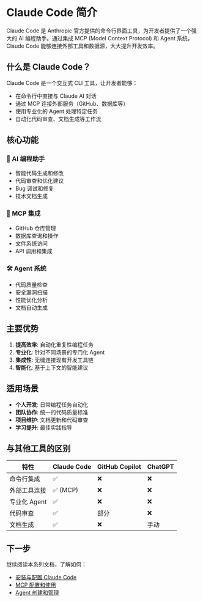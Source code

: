 # Claude Code 简介

Claude Code 是 Anthropic 官方提供的命令行界面工具，为开发者提供了一个强大的 AI 编程助手。通过集成 MCP (Model Context Protocol) 和 Agent 系统，Claude Code 能够连接外部工具和数据源，大大提升开发效率。

## 什么是 Claude Code？

Claude Code 是一个交互式 CLI 工具，让开发者能够：
- 在命令行中直接与 Claude AI 对话
- 通过 MCP 连接外部服务（GitHub、数据库等）
- 使用专业化的 Agent 处理特定任务
- 自动化代码审查、文档生成等工作流

## 核心功能

### 🤖 AI 编程助手
- 智能代码生成和修改
- 代码审查和优化建议
- Bug 调试和修复
- 技术文档生成

### 🔗 MCP 集成
- GitHub 仓库管理
- 数据库查询和操作
- 文件系统访问
- API 调用和集成

### 🛠 Agent 系统
- 代码质量检查
- 安全漏洞扫描
- 性能优化分析
- 文档自动生成

## 主要优势

1. **提高效率**: 自动化重复性编程任务
2. **专业化**: 针对不同场景的专门化 Agent
3. **集成性**: 无缝连接现有开发工具链
4. **智能化**: 基于上下文的智能建议

## 适用场景

- **个人开发**: 日常编程任务自动化
- **团队协作**: 统一的代码质量标准
- **项目维护**: 文档更新和代码审查
- **学习提升**: 最佳实践指导

## 与其他工具的区别

| 特性 | Claude Code | GitHub Copilot | ChatGPT |
|------|-------------|----------------|---------|
| 命令行集成 | ✅ | ❌ | ❌ |
| 外部工具连接 | ✅ (MCP) | ❌ | ❌ |
| 专业化 Agent | ✅ | ❌ | ❌ |
| 代码审查 | ✅ | 部分 | ❌ |
| 文档生成 | ✅ | ❌ | 手动 |

## 下一步

继续阅读本系列文档，了解如何：
- [安装与配置 Claude Code](claude-code_install.md)
- [MCP 配置和使用](claude-code_mcp.md)
- [Agent 创建和管理](claude-code_agents.md)